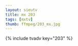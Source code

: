 ```yaml
--- 
layout: sieutv
title: mx 203
tags: [mxtv]
thumb: ffmpeg/203_mx.jpg
---
```

{% include tvadv key="203" %} 
